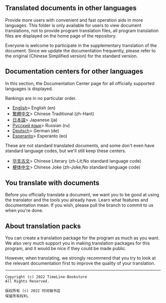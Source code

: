 ## Translated documents in other languages
Provide more users with convenient and fast operation aids in more languages. This folder is only available for users to view document translations, not to provide program translation files, all program translation files are displayed on the home page of the repository.

Everyone is welcome to participate in the supplementary translation of the document. Since we update the documentation frequently, please refer to the original (Chinese Simplified version) for the standard version.

## Documentation centers for other languages
In this section, the Documentation Center page for all officially supported languages is displayed.

Rankings are in no particular order.
* [English](https://github.com/TimeLine-Bookstore/Py-crawler/tree/master/Doc-in-other-languages/en)> English (en)
* [繁體中文](https://github.com/TimeLine-Bookstore/Py-crawler/tree/master/Doc-in-other-languages/zh-Hant)> Chinese Traditional (zh-Hant)
* [日本語](https://github.com/TimeLine-Bookstore/Py-crawler/tree/master/Doc-in-other-languages/ja)> Japanese (ja)
* [Русский язык](https://github.com/TimeLine-Bookstore/Py-crawler/tree/master/Doc-in-other-languages/ru)> Russian (ru)
* [Deutsch](https://github.com/TimeLine-Bookstore/Py-crawler/tree/master/Doc-in-other-languages/de)> German (de)
* [Esperanto](https://github.com/TimeLine-Bookstore/Py-crawler/tree/master/Doc-in-other-languages/es)> Esperanto (eo)

These are not standard translated documents, and some don't even have standard language codes, but we'll still keep these centers.
* [华言古文](https://github.com/TimeLine-Bookstore/Py-crawler/tree/master/Doc-in-other-languages/zh-Lit)> Chinese Literary (zh-Lit;No standard language code)
* [梗体中文](https://github.com/TimeLine-Bookstore/Py-crawler/tree/master/Doc-in-other-languages/zh-Joke)> Chinese Joke (zh-Joke;No standard language code)

## You translate with documents
Before you officially translate a document, we want you to be good at using the translator and the tools you already have. Learn what features and documentation mean. If you wish, please pull the branch to commit to us when you're done.

## About translation packs
You can create a translation package for the program as much as you want. We also very much support you in making translation packages for this program, and it would be nice if they could be made public.

However, when translating, we strongly recommend that you try to look at the relevant documentation first to improve the quality of your translation.

----------
```
Copyright (c) 2022 TimeLine-Bookstore
All Rights Reserved.

版权所有 (c) 2022 时间轴书店
保留所有权利。
```
